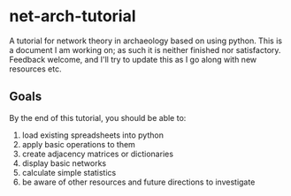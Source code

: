# net-arch-tutorial
A tutorial for network theory in archaeology based on using python. This is a document I am working on; as such it is neither finished nor satisfactory. Feedback welcome, and I'll try to update this as I go along with new resources etc.

## Goals
By the end of this tutorial, you should be able to:

1. load existing spreadsheets into python
2. apply basic operations to them
3. create adjacency matrices or dictionaries
4. display basic networks
5. calculate simple statistics
6. be aware of other resources and future directions to investigate


